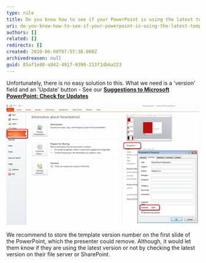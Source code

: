 ```yaml
---
type: rule
title: Do you know how to see if your PowerPoint is using the latest template?
uri: do-you-know-how-to-see-if-your-powerpoint-is-using-the-latest-template
authors: []
related: []
redirects: []
created: 2010-06-08T07:57:36.000Z
archivedreason: null
guid: 85af1e88-a942-4917-9390-213f1db6a223
---
```


Unfortunately, there is no easy solution to this. What we need is a 'version' field and an 'Update' button - See our  **[Suggestions to Microsoft PowerPoint: Check for Updates](https://bettersoftwaresuggestions.com/microsoft/office/powerpoint/check-for-template-updates/)**

<!--endintro-->

![Figure: This feature is broken on PowerPoint - the template field could show as blank](CheckTemplate.jpg)

We recommend to store the template version number on the first slide of the PowerPoint, which the presenter could remove. Although, it would let them know if they are using the latest version or not by checking the latest version on their file server or SharePoint.